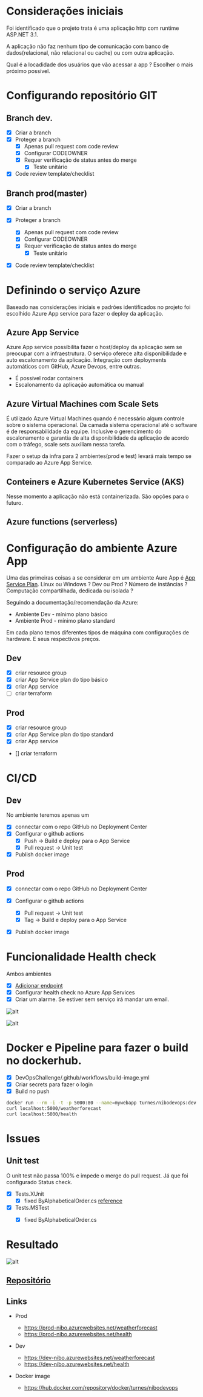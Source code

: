 # Considerações iniciais

Foi identificado que o projeto trata é uma aplicação http com runtime ASP.NET 3.1.

A aplicação não faz nenhum tipo de comunicação com banco de dados(relacional, não relacional ou cache) ou com outra aplicação.

Qual é a locadidade dos usuários que vão acessar a app ?  Escolher o mais próximo possível.


# Configurando repositório GIT

## Branch dev.

- [x] Criar a branch
- [x] Proteger a branch
  - [x] Apenas pull request com code review
  - [x] Configurar CODEOWNER
  - [x] Requer verificação de status antes do merge
    - [x] Teste unitário    
- [x] Code review template/checklist

## Branch prod(master)
- [x] Criar a branch
- [x] Proteger a branch
  - [x] Apenas pull request com code review
  - [x] Configurar CODEOWNER
  - [x] Requer verificação de status antes do merge
    - [x] Teste unitário
- [x] Code review template/checklist


# Definindo o serviço Azure

Baseado nas considerações iniciais e padrões identificados no projeto foi escolhido Azure App service para fazer o deploy da aplicação.

## Azure App Service

Azure App service possibilita fazer o host/deploy da aplicação sem se preocupar com a infraestrutura. O serviço oferece alta disponibilidade e auto escalonamento da aplicação. Integração com deployments automáticos com GitHub, Azure Devops, entre outras.

* É possível rodar containers
* Escalonamento da aplicação automática ou manual
  

## Azure Virtual Machines com Scale Sets

É utilizado Azure Virtual Machines quando é necessário algum controle sobre o sistema operacional. Da camada sistema operacional até o software é de responsabilidade da equipe. Inclusive o gerencimento do escalonamento e garantia de alta disponibilidade da aplicação de acordo com o tráfego, scale sets auxiliam nessa tarefa.

Fazer o setup da infra para 2 ambientes(prod e test) levará mais tempo se comparado ao Azure App Service.

## Conteiners e Azure Kubernetes Service (AKS)

Nesse momento a aplicação não está containerizada. São opções para o futuro.

## Azure functions (serverless)



# Configuração do ambiente Azure App

Uma das primeiras coisas a se considerar em um ambiente Aure App é [App Service Plan](https://azure.microsoft.com/en-us/pricing/details/app-service/windows/#pricing). Linux ou Windows ? Dev ou Prod ? Número de instâncias ? Computação compartilhada, dedicada ou isolada ?

Seguindo a documentação/recomendação da Azure:  
* Ambiente Dev - mínimo plano básico
* Ambiente Prod - mínimo plano standard

Em cada plano temos diferentes tipos de máquina com configurações de hardware. E seus respectivos preços.


## Dev
- [x] criar resource group
- [x] criar App Service plan do tipo básico
- [x] criar App service  
- [ ] criar terraform 
## Prod
- [x] criar resource group
- [x] criar App Service plan do tipo standard
- [x] criar App service  
- [] criar terraform

# CI/CD

## Dev
No ambiente teremos apenas um 


- [x] connectar com o repo GitHub no Deployment Center
- [x] Configurar o github actions
  - [x] Push -> Build e deploy para o App Service
  - [x] Pull request -> Unit test
- [x] Publish docker image
## Prod
- [x] connectar com o repo GitHub no Deployment Center
- [x] Configurar o github actions
  - [x] Pull request -> Unit test
  - [x] Tag -> Build e deploy para o App Service
- [x] Publish docker image



# Funcionalidade Health check

Ambos ambientes

- [x] [Adicionar endpoint](https://docs.microsoft.com/en-us/aspnet/core/host-and-deploy/health-checks?view=aspnetcore-3.1)
- [x] Configurar health check no Azure App Services
- [x] Criar um alarme. Se estiver sem serviço irá mandar um email.

![alt](/imgs/healthcheck.png)

![alt](/imgs/metrics.png)


# Docker e Pipeline para fazer o build no dockerhub.
- [x] DevOpsChallenge/.github/workflows/build-image.yml
- [x] Criar secrets para fazer o login
- [x] Build no push

```bash
docker run --rm -i -t -p 5000:80 --name=mywebapp turnes/nibodevops:dev
curl localhost:5000/weatherforecast
curl localhost:5000/health
```
# Issues

## Unit test
O unit test não passa 100% e impede o merge do pull request. Já que foi configurado Status check.

- [X] Tests.XUnit
  - [x] fixed ByAlphabeticalOrder.cs [reference](https://github.com/dotnet/samples/blob/main/csharp/unit-testing/XUnit.TestProject/ByAlphabeticalOrder.cs)
- [x] Tests.MSTest
  - [x] fixed ByAlphabeticalOrder.cs


# Resultado

![alt](/imgs/overview.png)

## [Repositório](https://github.com/turnes/DevOpsChallenge)

## Links

- Prod
  - https://prod-nibo.azurewebsites.net/weatherforecast
  - https://prod-nibo.azurewebsites.net/health
- Dev
  - https://dev-nibo.azurewebsites.net/weatherforecast
  - https://dev-nibo.azurewebsites.net/health

- Docker image
  - https://hub.docker.com/repository/docker/turnes/nibodevops
